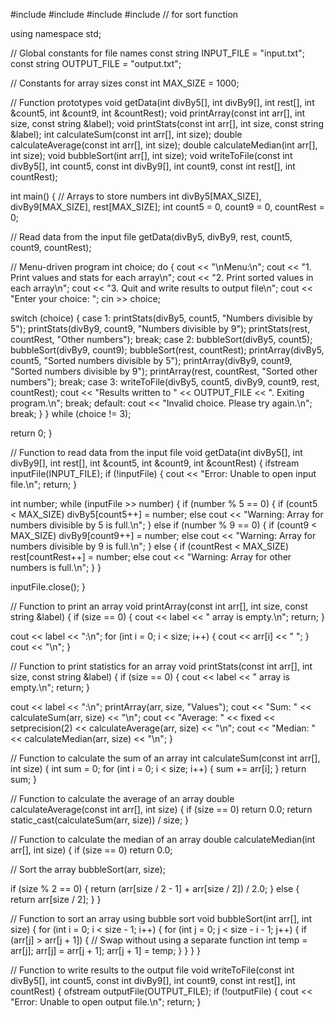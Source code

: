 #include <iostream>
#include <fstream>
#include <iomanip>
#include <algorithm> // for sort function

using namespace std;

// Global constants for file names
const string INPUT_FILE = "input.txt";
const string OUTPUT_FILE = "output.txt";

// Constants for array sizes
const int MAX_SIZE = 1000;

// Function prototypes
void getData(int divBy5[], int divBy9[], int rest[], int &count5, int &count9, int &countRest);
void printArray(const int arr[], int size, const string &label);
void printStats(const int arr[], int size, const string &label);
int calculateSum(const int arr[], int size);
double calculateAverage(const int arr[], int size);
double calculateMedian(int arr[], int size);
void bubbleSort(int arr[], int size);
void writeToFile(const int divBy5[], int count5, const int divBy9[], int count9, const int rest[], int countRest);

int main() {
// Arrays to store numbers
int divBy5[MAX_SIZE], divBy9[MAX_SIZE], rest[MAX_SIZE];
int count5 = 0, count9 = 0, countRest = 0;

// Read data from the input file
getData(divBy5, divBy9, rest, count5, count9, countRest);

// Menu-driven program
int choice;
do {
cout << "\nMenu:\n";
cout << "1. Print values and stats for each array\n";
cout << "2. Print sorted values in each array\n";
cout << "3. Quit and write results to output file\n";
cout << "Enter your choice: ";
cin >> choice;

switch (choice) {
case 1:
printStats(divBy5, count5, "Numbers divisible by 5");
printStats(divBy9, count9, "Numbers divisible by 9");
printStats(rest, countRest, "Other numbers");
break;
case 2:
bubbleSort(divBy5, count5);
bubbleSort(divBy9, count9);
bubbleSort(rest, countRest);
printArray(divBy5, count5, "Sorted numbers divisible by 5");
printArray(divBy9, count9, "Sorted numbers divisible by 9");
printArray(rest, countRest, "Sorted other numbers");
break;
case 3:
writeToFile(divBy5, count5, divBy9, count9, rest, countRest);
cout << "Results written to " << OUTPUT_FILE << ". Exiting program.\n";
break;
default:
cout << "Invalid choice. Please try again.\n";
break;
}
} while (choice != 3);

return 0;
}

// Function to read data from the input file
void getData(int divBy5[], int divBy9[], int rest[], int &count5, int &count9, int &countRest) {
ifstream inputFile(INPUT_FILE);
if (!inputFile) {
cout << "Error: Unable to open input file.\n";
return;
}

int number;
while (inputFile >> number) {
if (number % 5 == 0) {
if (count5 < MAX_SIZE) divBy5[count5++] = number;
else cout << "Warning: Array for numbers divisible by 5 is full.\n";
} else if (number % 9 == 0) {
if (count9 < MAX_SIZE) divBy9[count9++] = number;
else cout << "Warning: Array for numbers divisible by 9 is full.\n";
} else {
if (countRest < MAX_SIZE) rest[countRest++] = number;
else cout << "Warning: Array for other numbers is full.\n";
}
}

inputFile.close();
}

// Function to print an array
void printArray(const int arr[], int size, const string &label) {
if (size == 0) {
cout << label << " array is empty.\n";
return;
}

cout << label << ":\n";
for (int i = 0; i < size; i++) {
cout << arr[i] << " ";
}
cout << "\n";
}

// Function to print statistics for an array
void printStats(const int arr[], int size, const string &label) {
if (size == 0) {
cout << label << " array is empty.\n";
return;
}

cout << label << ":\n";
printArray(arr, size, "Values");
cout << "Sum: " << calculateSum(arr, size) << "\n";
cout << "Average: " << fixed << setprecision(2) << calculateAverage(arr, size) << "\n";
cout << "Median: " << calculateMedian(arr, size) << "\n";
}

// Function to calculate the sum of an array
int calculateSum(const int arr[], int size) {
int sum = 0;
for (int i = 0; i < size; i++) {
sum += arr[i];
}
return sum;
}

// Function to calculate the average of an array
double calculateAverage(const int arr[], int size) {
if (size == 0) return 0.0;
return static_cast<double>(calculateSum(arr, size)) / size;
}

// Function to calculate the median of an array
double calculateMedian(int arr[], int size) {
if (size == 0) return 0.0;

// Sort the array
bubbleSort(arr, size);

if (size % 2 == 0) {
return (arr[size / 2 - 1] + arr[size / 2]) / 2.0;
} else {
return arr[size / 2];
}
}

// Function to sort an array using bubble sort
void bubbleSort(int arr[], int size) {
for (int i = 0; i < size - 1; i++) {
for (int j = 0; j < size - i - 1; j++) {
if (arr[j] > arr[j + 1]) {
// Swap without using a separate function
int temp = arr[j];
arr[j] = arr[j + 1];
arr[j + 1] = temp;
}
}
}
}

// Function to write results to the output file
void writeToFile(const int divBy5[], int count5, const int divBy9[], int count9, const int rest[], int countRest) {
ofstream outputFile(OUTPUT_FILE);
if (!outputFile) {
cout << "Error: Unable to open output file.\n";
return;
}
